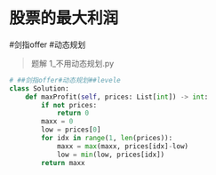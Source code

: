 
# 股票的最大利润

 #剑指offer  #动态规划

> 题解 1_不用动态规划.py

```.py
# ##剑指offer#动态规划##levele
class Solution:
    def maxProfit(self, prices: List[int]) -> int:
        if not prices:
            return 0
        maxx = 0
        low = prices[0]
        for idx in range(1, len(prices)):
            maxx = max(maxx, prices[idx]-low)
            low = min(low, prices[idx])
        return maxx

```


